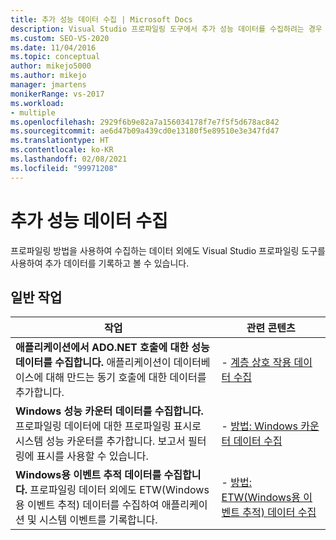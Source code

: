 ```yaml
---
title: 추가 성능 데이터 수집 | Microsoft Docs
description: Visual Studio 프로파일링 도구에서 추가 성능 데이터를 수집하려는 경우 일반 작업의 링크를 확인합니다.
ms.custom: SEO-VS-2020
ms.date: 11/04/2016
ms.topic: conceptual
author: mikejo5000
ms.author: mikejo
manager: jmartens
monikerRange: vs-2017
ms.workload:
- multiple
ms.openlocfilehash: 2929f6b9e82a7a156034178f7e7f5f5d678ac842
ms.sourcegitcommit: ae6d47b09a439cd0e13180f5e89510e3e347fd47
ms.translationtype: HT
ms.contentlocale: ko-KR
ms.lasthandoff: 02/08/2021
ms.locfileid: "99971208"
---
```

# <a name="collect-additional-performance-data"></a>추가 성능 데이터 수집

프로파일링 방법을 사용하여 수집하는 데이터 외에도 Visual Studio 프로파일링 도구를 사용하여 추가 데이터를 기록하고 볼 수 있습니다.

## <a name="common-tasks"></a>일반 작업

|작업|관련 콘텐츠|
|----------|---------------------|
|**애플리케이션에서 ADO.NET 호출에 대한 성능 데이터를 수집합니다.** 애플리케이션이 데이터베이스에 대해 만드는 동기 호출에 대한 데이터를 추가합니다.|- [계층 상호 작용 데이터 수집](../profiling/collecting-tier-interaction-data.md)|
|**Windows 성능 카운터 데이터를 수집합니다.** 프로파일링 데이터에 대한 프로파일링 표시로 시스템 성능 카운터를 추가합니다. 보고서 필터링에 표시를 사용할 수 있습니다.|- [방법: Windows 카운터 데이터 수집](../profiling/how-to-collect-windows-counter-data.md)|
|**Windows용 이벤트 추적 데이터를 수집합니다.** 프로파일링 데이터 외에도 ETW(Windows용 이벤트 추적) 데이터를 수집하여 애플리케이션 및 시스템 이벤트를 기록합니다.|- [방법: ETW(Windows용 이벤트 추적) 데이터 수집](../profiling/how-to-collect-event-tracing-for-windows-etw-data.md)|
